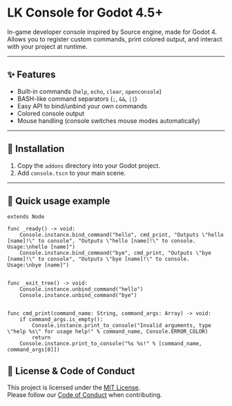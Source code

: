 
# LK Console for Godot 4.5+

In-game developer console inspired by Source engine, made for Godot 4.
Allows you to register custom commands, print colored output, and interact with your project at runtime.

---

## ✨ Features
- Built-in commands (`help`, `echo`, `clear`, `openconsole`)
- BASH-like command separators (`;`, `&&`, `||`)
- Easy API to bind/unbind your own commands
- Colored console output
- Mouse handling (console switches mouse modes automatically)

---

## 🚀 Installation
1. Copy the `addons` directory into your Godot project.
2. Add `console.tscn` to your main scene.

---

## 🔧 Quick usage example
```gdscript
extends Node

func _ready() -> void:
    Console.instance.bind_command("hello", cmd_print, "Outputs \"hello [name]!\" to console", "Outputs \"hello [name]!\" to console. Usage:\nhello [name]")
    Console.instance.bind_command("bye", cmd_print, "Outputs \"bye [name]!\" to console", "Outputs \"bye [name]!\" to console. Usage:\nbye [name]")


func _exit_tree() -> void:
    Console.instance.unbind_command("hello")
    Console.instance.unbind_command("bye")


func cmd_print(command_name: String, command_args: Array) -> void:
    if command_args.is_empty():
        Console.instance.print_to_console("Invalid arguments, type \"help %s\" for usage help!" % command_name, Console.ERROR_COLOR)
	    return
    Console.instance.print_to_console("%s %s!" % [command_name, command_args[0]])
```


## 📜 License & Code of Conduct
This project is licensed under the [MIT License](LICENSE).  
Please follow our [Code of Conduct](CODE_OF_CONDUCT.md) when contributing.
